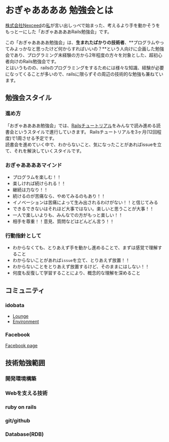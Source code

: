 # おぎゃああああ 勉強会とは
[株式会社Nexceed](https://www.facebook.com/pages/Nexceed-Inc/735960819826180)の[私](https://www.facebook.com/hiroyukiy213)が言い出しっぺで始まった、考えるより手を動かそうをもっとーにした「おぎゃああああRails勉強会」です。  

この「おぎゃああああ勉強会」は、**生まれたばかりの技術者**、**プログラムやってみよっかなと思ったけど何からすればいいの？**という人向けに企画した勉強会であり、プログラミング未経験の方から2年程度の方々を対象とした、超初心者向けのRails勉強会です。  
とはいうものの、railsのプログラミングをするためには様々な知識、経験が必要になってくることが多いので、railsに限らずその周辺の技術的な勉強も兼ねています。

## 勉強会スタイル
### 進め方
「おぎゃああああ勉強会」では、[Railsチュートリアル](http://railstutorial.jp/)をみんなで読み進める読書会というスタイルで進行していきます。
Railsチュートリアルを3ヶ月(12回程度)で1周させる予定です。  
読書会を進めていく中で、わからないこと、気になったことがあればissueを立て、それを解決していくスタイルです。  

### おぎゃああああマインド
- プログラムを楽しむ！！
- 楽しければ続けられる！！
- 継続は力なり！！
- 続けるのが苦痛なら、やめてみるのもあり！！
- イノベーションは苦痛によって生み出されるわけがない！！と信じてみる
- できるできないはそれほど大事ではない。楽しいと思うことが大事！！
- 一人で楽しいよりも、みんなでの方がもっと楽しい！！
- 相手を尊重！！意見、質問などはどんどん言う！！

### 行動指針として
- わからなくても、とりあえず手を動かし進めることで、まずは感覚で理解すること
- わからないことがあれば`issue`を立て、とりあえず放置！！
- わからないことをとりあえず放置するけど、そのままにはしない！！
- 何度も反復して学習することにより、概念的な理解を深めること

## コミュニティ
### idobata
- [Lounge](https://idobata.io/organizations/ogyaaaaa/rooms/Lounge/join_request/daae855d-1799-4493-b20f-2f71d04512d6)
- [Environment](https://idobata.io/organizations/ogyaaaaa/rooms/Environment/join_request/bcdc679d-97f4-47d5-a458-e8662bbe9530)

### Facebook
[Facebook page](https://www.facebook.com/groups/ogyaaaaa/)

## 技術勉強範囲
### 開発環境構築


### Webを支える技術


### ruby on rails


### git/github


### Database(RDB)

